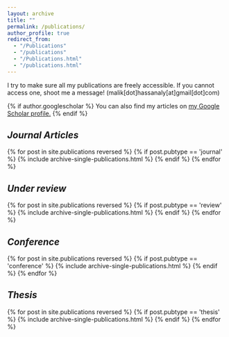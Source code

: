 ```yaml
---
layout: archive
title: ""
permalink: /publications/
author_profile: true
redirect_from: 
  - "/Publications"
  - "/publications"
  - "/Publications.html"
  - "/publications.html"
---
```


I try to make sure all my publications are freely accessible. If you cannot access one, shoot me a message! (malik[dot]hassanaly[at]gmail[dot]com)

{% if author.googlescholar %}
  You can also find my articles on <u><a href="{{author.googlescholar}}">my Google Scholar profile</a>.</u>
{% endif %}

<h2><i>Journal Articles</i></h2>
{% for post in site.publications reversed %}
  {% if post.pubtype == 'journal' %}
      {% include archive-single-publications.html %}
  {% endif %}
{% endfor %}

<h2><i>Under review</i></h2>
{% for post in site.publications reversed %}
  {% if post.pubtype == 'review' %}
      {% include archive-single-publications.html %}
  {% endif %}
{% endfor %}

<h2><i>Conference</i></h2>
{% for post in site.publications reversed %}
  {% if post.pubtype == 'conference' %}
      {% include archive-single-publications.html %}
  {% endif %}
{% endfor %}

<h2><i>Thesis</i></h2>
{% for post in site.publications reversed %}
  {% if post.pubtype == 'thesis' %}
      {% include archive-single-publications.html %}
  {% endif %}
{% endfor %}

